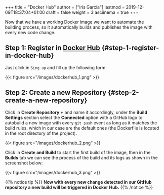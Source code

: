 +++
title = "Docker Hub"
author = ["Iris Garcia"]
lastmod = 2019-12-09T18:37:04+01:00
draft = false
weight = 3
asciinema = true
+++

Now that we have a working Docker image we want to automate the
building process, so it automatically builds and publishes the image with
every new code change.


## Step 1: Register in [Docker Hub](https://hub.docker.com) {#step-1-register-in-docker-hub}

Just click in `Sing up` and fill up the following form:

{{< figure src="/images/dockerhub_1.png" >}}


## Step 2: Create a new Repository {#step-2-create-a-new-repository}

Click in **Create Repository +** and name it accordingly, under the
**Build Settings** section select the **Connected** option with a GitHub
logo to autobuild a new image with every `git push` event as long as
it matches the build rules, which in our case are the default ones
(the Dockerfile is located in the root directory of the project).

{{< figure src="/images/dockerhub_2.png" >}}

Click in **Create and Build** to start the first build of the image,
then in the **Builds** tab we can see the process of the build and its
logs as shown in the screenshot below:

{{< figure src="/images/dockerhub_3.png" >}}

{{% notice tip %}}
**Now with every new change detected in our GitHub repository a new build will be triggered in Docker Hub.**
{{% /notice %}}
